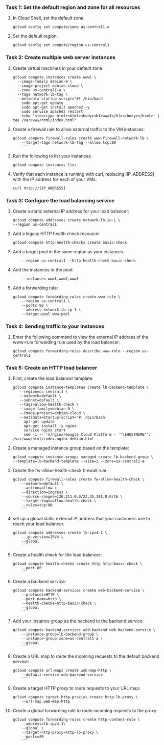 ### Task 1: Set the default region and zone for all resources
1. In Cloud Shell, set the default zone:
	```
	gcloud config set compute/zone us-central1-a
	```
2. Set the default region:
	```
	gcloud config set compute/region us-central1
	```

### Task 2: Create multiple web server instances
1. Create virtual machines in your default zone
	```
	gcloud compute instances create www1 \
	  --image-family debian-9 \
	  --image-project debian-cloud \
	  --zone us-central1-a \
	  --tags network-lb-tag \
	  --metadata startup-script="#! /bin/bash
	    sudo apt-get update
	    sudo apt-get install apache2 -y
	    sudo service apache2 restart
	    echo '<!doctype html><html><body><h1>www1</h1></body></html>' | tee /var/www/html/index.html"
	 ```
2. Create a firewall rule to allow external traffic to the VM instances:
	```
	gcloud compute firewall-rules create www-firewall-network-lb \
    	--target-tags network-lb-tag --allow tcp:80
        ```
3. Run the following to list your instances
	```
	gcloud compute instances list
	```
4. Verify that each instance is running with curl, replacing [IP_ADDRESS] with the IP address for each of your VMs:
	```
	curl http://[IP_ADDRESS]
	```

### Task 3: Configure the load balancing service
1. Create a static external IP address for your load balancer:
	```
	gcloud compute addresses create network-lb-ip-1 \
 	--region us-central1
 	```
2. Add a legacy HTTP health check resource:
	```
	gcloud compute http-health-checks create basic-check
	```
3. Add a target pool in the same region as your instances.
	```gcloud compute target-pools create www-pool \
    	--region us-central1 --http-health-check basic-check
	```
4. Add the instances to the pool:
	```gcloud compute target-pools add-instances www-pool \
    	--instances www1,www2,www3
	```
5. Add a forwarding rule:
	```
	gcloud compute forwarding-rules create www-rule \
	    --region us-central1 \
	    --ports 80 \
	    --address network-lb-ip-1 \
	    --target-pool www-pool
	```

### Task 4: Sending traffic to your instances
1. Enter the following command to view the external IP address of the www-rule forwarding rule used by the load balancer:
	```
	gcloud compute forwarding-rules describe www-rule --region us-central1
	```

### Task 5: Create an HTTP load balancer
1. First, create the load balancer template:
	```
	gcloud compute instance-templates create lb-backend-template \
	   --region=us-central1 \
	   --network=default \
	   --subnet=default \
	   --tags=allow-health-check \
	   --image-family=debian-9 \
	   --image-project=debian-cloud \
	   --metadata=startup-script='#! /bin/bash
	     apt-get update
	     apt-get install -y nginx
	     service nginx start
	     sed -i -- 's/nginx/Google Cloud Platform - '"\$HOSTNAME"'/' /var/www/html/index.nginx-debian.html
	```
2. Create a managed instance group based on the template:
	```
	gcloud compute instance-groups managed create lb-backend-group \
   	--template=lb-backend-template --size=2 --zone=us-central1-a
	```
3. Create the fw-allow-health-check firewall rule
	```
	gcloud compute firewall-rules create fw-allow-health-check \
	    --network=default \
	    --action=allow \
	    --direction=ingress \
	    --source-ranges=130.211.0.0/22,35.191.0.0/16 \
	    --target-tags=allow-health-check \
	    --rules=tcp:80
    	```
4. set up a global static external IP address that your customers use to reach your load balancer.
	```
	gcloud compute addresses create lb-ipv4-1 \
	    --ip-version=IPV4 \
	    --global
    	```
5. Create a health check for the load balancer:
	```
	gcloud compute health-checks create http http-basic-check \
    	--port 80
    	```
6. Create a backend service:
	```
	gcloud compute backend-services create web-backend-service \
	    --protocol=HTTP \
	    --port-name=http \
	    --health-checks=http-basic-check \
	    --global
    	```
7. Add your instance group as the backend to the backend service:
	```
	gcloud compute backend-services add-backend web-backend-service \
	    --instance-group=lb-backend-group \
	    --instance-group-zone=us-central1-a \
	    --global
    	```
8. Create a URL map to route the incoming requests to the default backend service:
	```
	gcloud compute url-maps create web-map-http \
    	--default-service web-backend-service
    	```
9. Create a target HTTP proxy to route requests to your URL map:
	```
	gcloud compute target-http-proxies create http-lb-proxy \
    	--url-map web-map-http
	```
10. Create a global forwarding rule to route incoming requests to the proxy:
	```
	gcloud compute forwarding-rules create http-content-rule \
	    --address=lb-ipv4-1\
	    --global \
	    --target-http-proxy=http-lb-proxy \
	    --ports=80
    	```

